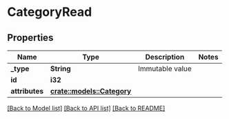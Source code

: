 # CategoryRead

## Properties

Name | Type | Description | Notes
------------ | ------------- | ------------- | -------------
**_type** | **String** | Immutable value | 
**id** | **i32** |  | 
**attributes** | [**crate::models::Category**](Category.md) |  | 

[[Back to Model list]](../README.md#documentation-for-models) [[Back to API list]](../README.md#documentation-for-api-endpoints) [[Back to README]](../README.md)


